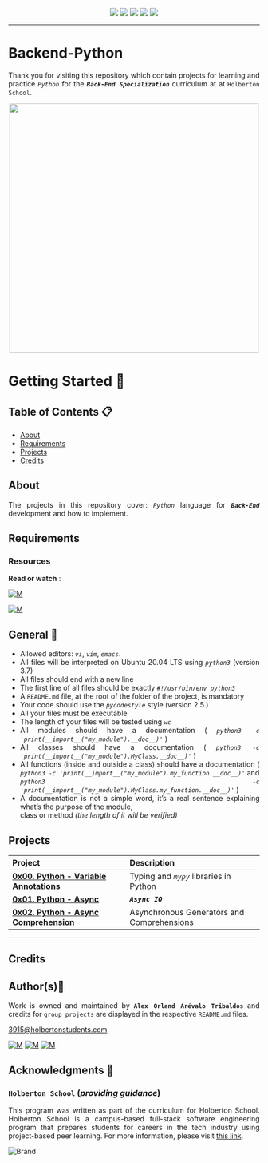 <p align="center">
<img src="https://img.shields.io/badge/LINUX-darkgreen.svg"/>
<img src="https://img.shields.io/badge/Shell-ligthgreen.svg"/>
<img src="https://img.shields.io/badge/Vim-green.svg"/>
<img src="https://img.shields.io/badge/Python-blue.svg"/>
<img src="https://img.shields.io/badge/Markdown-black.svg"/><br>	
</p>

---

# Backend-Python
<div style="text-align: justify">

Thank you for visiting this repository which contain projects for learning and practice *`Python`* for the ***`Back-End Specialization`*** curriculum at at `Holberton School`.

<p align="center">
  <img width="500"  
        src="https://www.polyu.edu.hk/its/-/media/department/its/events/2022/1/20220118-event_basic-python-afternoon.gif"
  >
</p>

# Getting Started :running:	
<div style="text-align: justify">
	
## Table of Contents :clipboard:
* [About](#about)
* [Requirements](#requirements)
* [Projects](#projects)
* [Credits](#credits)

	
## About
The projects in this repository cover:
  *`Python`* language for ***`Back-End`*** development and how to implement.

## Requirements 

### Resources

**Read or watch** :

[![M](https://upload.wikimedia.org/wikipedia/commons/thumb/2/2f/Google_2015_logo.svg/80px-Google_2015_logo.svg.png)](https://www.google.com/search?q=python+for+backend&oq=python+for+backend&aqs=chrome..69i57j69i59j0i512l3j0i22i30l5.423j0j15&sourceid=chrome&ie=UTF-8)

[![M](https://upload.wikimedia.org/wikipedia/commons/thumb/e/e1/Logo_of_YouTube_%282015-2017%29.svg/70px-Logo_of_YouTube_%282015-2017%29.svg.png)](https://www.youtube.com/results?search_query=python+backend)

	
## General :page_with_curl:
<div style="text-align: justify">

- Allowed editors: *` vi `*, *` vim `*, *` emacs `*.  
- All files will be interpreted on Ubuntu 20.04 LTS using *` python3 `*  (version 3.7)
- All files should end with a new line
- The first line of all files should be exactly  *` #!/usr/bin/env python3 `*
- A `README.md` file, at the root of the folder of the project, is mandatory
- Your code should use the  *` pycodestyle `*  style (version 2.5.)
- All your files must be executable
- The length of your files will be tested using  *` wc `*
- All modules should have a documentation ( *` python3 -c 'print(__import__("my_module").__doc__)' `* )
- All classes should have a documentation ( *` python3 -c 'print(__import__("my_module").MyClass.__doc__)' `* )
- All functions (inside and outside a class) should have a documentation 
( *` python3 -c 'print(__import__("my_module").my_function.__doc__)' `*  and  
*` python3 -c 'print(__import__("my_module").MyClass.my_function.__doc__)' `* )
- A documentation is not a simple word, it’s a real sentence explaining what’s the purpose of the module, <br>
	class or method *(the length of it will be verified)*


## Projects 

| Project | Description |
| :--- | :---|
| **[0x00. Python - Variable Annotations](./0x00-python_variable_annotations)** | Typing and *`mypy`* libraries in Python |
| **[0x01. Python - Async](./0x01-python_async_function)** | ***`Async IO`*** |
| **[0x02. Python - Async Comprehension](./0x02-python_async_comprehension)** | Asynchronous Generators and Comprehensions |
  
---
	
## Credits

## Author(s):blue_book:

Work is owned and maintained by 
	**`Alex Orland Arévalo Tribaldos`**  and credits for `group projects` are displayed in the respective `README.md` files.

<3915@holbertonstudents.com>
	
[![M](https://upload.wikimedia.org/wikipedia/commons/thumb/9/91/Octicons-mark-github.svg/25px-Octicons-mark-github.svg.png)](https://github.com/Alexoat76)
[![M](https://upload.wikimedia.org/wikipedia/fr/thumb/c/c8/Twitter_Bird.svg/25px-Twitter_Bird.svg.png)](https://twitter.com/aoarevalot)
[![M](https://upload.wikimedia.org/wikipedia/commons/thumb/c/ca/LinkedIn_logo_initials.png/25px-LinkedIn_logo_initials.png)](https://www.linkedin.com/in/Alexoat76/)


## Acknowledgments :mega: 

### **`Holberton School`** (*providing guidance*)
	
This program was written as part of the curriculum for Holberton School.
Holberton School is a campus-based full-stack software engineering program
that prepares students for careers in the tech industry using project-based
peer learning. For more information,  please visit [this link](https://www.holbertonschool.com/).

![Brand](https://assets.website-files.com/6105315644a26f77912a1ada/610540e8b4cd6969794fe673_Holberton_School_logo-04-04.svg)
